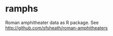 ramphs
======

Roman amphitheater data as R package. See http://github.com/sfsheath/roman-amphitheaters
